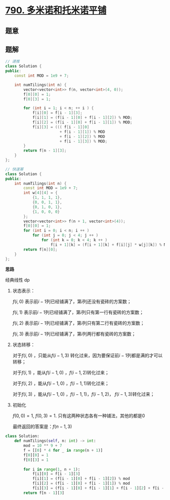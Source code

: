 #  [790. 多米诺和托米诺平铺](https://leetcode-cn.com/problems/domino-and-tromino-tiling/)

## 题意



## 题解



```c++
// 递推
class Solution {
public:
    const int MOD = 1e9 + 7;

    int numTilings(int n) {
        vector<vector<int>> f(n, vector<int>(4, 0));
        f[0][0] = 1;
        f[0][3] = 1;

        for (int i = 1; i < n; ++ i ) {
            f[i][0] = f[i - 1][3];
            f[i][1] = (f[i - 1][0] + f[i - 1][2]) % MOD;
            f[i][2] = (f[i - 1][0] + f[i - 1][1]) % MOD;
            f[i][3] = ((( f[i - 1][0]
                        + f[i - 1][1]) % MOD
                        + f[i - 1][2]) % MOD
                        + f[i - 1][3]) % MOD;
        }
        return f[n - 1][3];
    }
};

// 快速幂
class Solution {
public:
    int numTilings(int n) {
        const int MOD = 1e9 + 7;
        int w[4][4] = {
            {1, 1, 1, 1},
            {0, 0, 1, 1},
            {0, 1, 0, 1},
            {1, 0, 0, 0}
        };
        vector<vector<int>> f(n + 1, vector<int>(4));
        f[0][0] = 1;
        for (int i = 0; i < n; i ++ )
            for (int j = 0; j < 4; j ++ )
                for (int k = 0; k < 4; k ++ )
                    f[i + 1][k] = (f[i + 1][k] + f[i][j] * w[j][k]) % MOD;
        return f[n][0];
    }
};
```



**思路**

经典线性 dp

1. 状态表示：

   $f(i, 0)$ 表示前$i-1$列已经铺满了，第$i$列还没有瓷砖的方案数；

   $f(i, 1)$ 表示前$i-1$列已经铺满了，第$i$列只有第一行有瓷砖的方案数；

   $f(i, 2)$ 表示前$i-1$列已经铺满了，第$i$列只有第二行有瓷砖的方案数；

   $f(i, 3)$ 表示前$i-1$列已经铺满了，第$i$列两行都有瓷砖的方案数；

2. 状态转移：

   对于$f(i, 0)$ ，只能从$f(i-1, 3)$ 转化过来，因为要保证前$i-1$列都是满的才可以转移；

   对于$f(i, 1)$ ，能从$f(i-1, 0)$ ，$f(i-1, 2)$转化过来；

   对于$f(i, 2)$ ，能从$f(i-1, 0)$ ，$f(i-1, 1)$转化过来；

   对于$f(i, 3)$ ，能从$f(i-1, 0)$ ，$f(i-1, 1)$，$f(i-1, 2)$， $f(i-1, 3)$转化过来；

3. 初始化

   $f(0, 0)=1$, $f(0, 3)=1$. 只有这两种状态各有一种铺法，其他的都是0

   最终返回的答案是：$f(n-1, 3)$

```python
class Solution:
    def numTilings(self, n: int) -> int:
        mod = 10 ** 9 + 7
        f = [[0] * 4 for _ in range(n + 1)]
        f[0][0] = 1
        f[0][3] = 1
        
        for i in range(1, n + 1):
            f[i][0] = f[i - 1][3]
            f[i][1] = (f[i - 1][0] + f[i - 1][2]) % mod
            f[i][2] = (f[i - 1][0] + f[i - 1][1]) % mod
            f[i][3] = (f[i - 1][0] + f[i - 1][1] + f[i - 1][2] + f[i - 1][3]) % mod 
        return f[n - 1][3]
```

